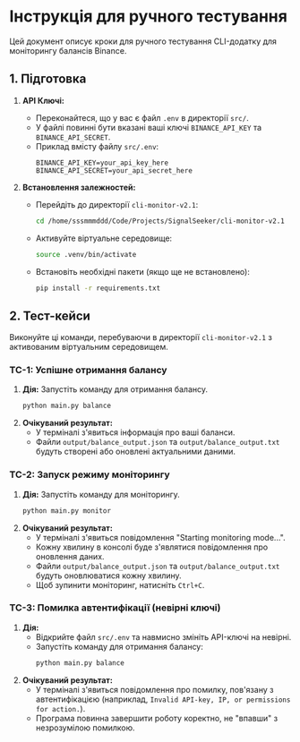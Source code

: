 # Інструкція для ручного тестування

Цей документ описує кроки для ручного тестування CLI-додатку для моніторингу балансів Binance.

## 1. Підготовка

1.  **API Ключі:**
    *   Переконайтеся, що у вас є файл `.env` в директорії `src/`.
    *   У файлі повинні бути вказані ваші ключі `BINANCE_API_KEY` та `BINANCE_API_SECRET`.
    *   Приклад вмісту файлу `src/.env`:
        ```
        BINANCE_API_KEY=your_api_key_here
        BINANCE_API_SECRET=your_api_secret_here
        ```

2.  **Встановлення залежностей:**
    *   Перейдіть до директорії `cli-monitor-v2.1`:
        ```bash
        cd /home/sssmmmddd/Code/Projects/SignalSeeker/cli-monitor-v2.1
        ```
    *   Активуйте віртуальне середовище:
        ```bash
        source .venv/bin/activate
        ```
    *   Встановіть необхідні пакети (якщо ще не встановлено):
        ```bash
        pip install -r requirements.txt
        ```

## 2. Тест-кейси

Виконуйте ці команди, перебуваючи в директорії `cli-monitor-v2.1` з активованим віртуальним середовищем.

### TC-1: Успішне отримання балансу

1.  **Дія:** Запустіть команду для отримання балансу.
    ```bash
    python main.py balance
    ```
2.  **Очікуваний результат:**
    *   У терміналі з'явиться інформація про ваші баланси.
    *   Файли `output/balance_output.json` та `output/balance_output.txt` будуть створені або оновлені актуальними даними.

### TC-2: Запуск режиму моніторингу

1.  **Дія:** Запустіть команду для моніторингу.
    ```bash
    python main.py monitor
    ```
2.  **Очікуваний результат:**
    *   У терміналі з'явиться повідомлення "Starting monitoring mode...".
    *   Кожну хвилину в консолі буде з'являтися повідомлення про оновлення даних.
    *   Файли `output/balance_output.json` та `output/balance_output.txt` будуть оновлюватися кожну хвилину.
    *   Щоб зупинити моніторинг, натисніть `Ctrl+C`.

### TC-3: Помилка автентифікації (невірні ключі)

1.  **Дія:**
    *   Відкрийте файл `src/.env` та навмисно змініть API-ключі на невірні.
    *   Запустіть команду для отримання балансу:
        ```bash
        python main.py balance
        ```
2.  **Очікуваний результат:**
    *   У терміналі з'явиться повідомлення про помилку, пов'язану з автентифікацією (наприклад, `Invalid API-key, IP, or permissions for action.`).
    *   Програма повинна завершити роботу коректно, не "впавши" з незрозумілою помилкою.
